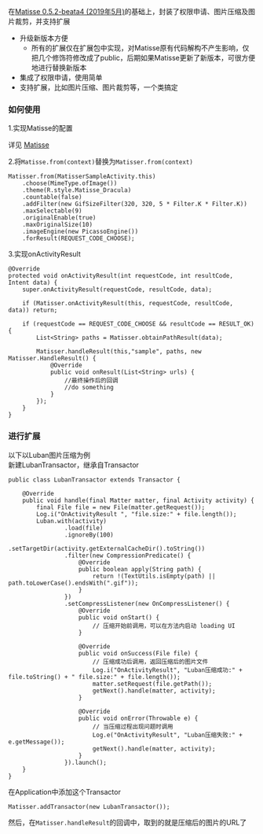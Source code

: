 在[Matisse 0.5.2-beata4 (2019年5月)](https://github.com/zhihu/Matisse)的基础上，封装了权限申请、图片压缩及图片裁剪，并支持扩展
	
- 升级新版本方便
	- 所有的扩展仅在扩展包中实现，对Matisse原有代码解构不产生影响，仅把几个修饰符修改成了public，后期如果Matisse更新了新版本，可很方便地进行替换新版本
- 集成了权限申请，使用简单
- 支持扩展，比如图片压缩、图片裁剪等，一个类搞定  

### 如何使用
1.实现Matisse的配置

详见 [Matisse](https://github.com/zhihu/Matisse)

2.将`Matisse.from(context)`替换为`Matisser.from(context)`

	Matisser.from(MatisserSampleActivity.this)
        .choose(MimeType.ofImage())
        .theme(R.style.Matisse_Dracula)
        .countable(false)
        .addFilter(new GifSizeFilter(320, 320, 5 * Filter.K * Filter.K))
        .maxSelectable(9)
        .originalEnable(true)
        .maxOriginalSize(10)
        .imageEngine(new PicassoEngine())
        .forResult(REQUEST_CODE_CHOOSE);

3.实现onActivityResult

	@Override
    protected void onActivityResult(int requestCode, int resultCode, Intent data) {
        super.onActivityResult(requestCode, resultCode, data);

        if (Matisser.onActivityResult(this, requestCode, resultCode, data)) return;

        if (requestCode == REQUEST_CODE_CHOOSE && resultCode == RESULT_OK) {
            List<String> paths = Matisser.obtainPathResult(data);
			
            Matisser.handleResult(this,"sample", paths, new Matisser.HandleResult() {
                @Override
                public void onResult(List<String> urls) {
					//最终操作后的回调
                    //do something
                }
            });
        }
    }

### 进行扩展
以下以Luban图片压缩为例  
新建LubanTransactor，继承自Transactor  

	public class LubanTransactor extends Transactor {
	
	    @Override
	    public void handle(final Matter matter, final Activity activity) {
	        final File file = new File(matter.getRequest());
	        Log.i("OnActivityResult ", "file.size:" + file.length());
	        Luban.with(activity)
	                .load(file)
	                .ignoreBy(100)
	                .setTargetDir(activity.getExternalCacheDir().toString())
	                .filter(new CompressionPredicate() {
	                    @Override
	                    public boolean apply(String path) {
	                        return !(TextUtils.isEmpty(path) || path.toLowerCase().endsWith(".gif"));
	                    }
	                })
	                .setCompressListener(new OnCompressListener() {
	                    @Override
	                    public void onStart() {
	                        // 压缩开始前调用，可以在方法内启动 loading UI
	                    }
	
	                    @Override
	                    public void onSuccess(File file) {
	                        // 压缩成功后调用，返回压缩后的图片文件
	                        Log.i("OnActivityResult", "Luban压缩成功:" + file.toString() + " file.size:" + file.length());
	                        matter.setRequest(file.getPath());
	                        getNext().handle(matter, activity);
	                    }
	
	                    @Override
	                    public void onError(Throwable e) {
	                        // 当压缩过程出现问题时调用
	                        Log.e("OnActivityResult", "Luban压缩失败:" + e.getMessage());
	                        getNext().handle(matter, activity);
	                    }
	                }).launch();
	    }
	}

在Application中添加这个Transactor  

	Matisser.addTransactor(new LubanTransactor());  

然后，在`Matisser.handleResult`的回调中，取到的就是压缩后的图片的URL了